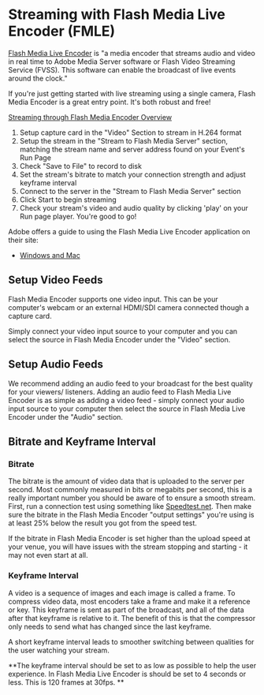 # Streaming with Flash Media Live Encoder (FMLE)

[Flash Media Live Encoder](http://www.adobe.com/uk/products/flash-media-encoder.html) is "a media encoder that streams audio and video in real time to Adobe Media Server software or Flash Video Streaming Service (FVSS). This software can enable the broadcast of live events around the clock."

If you're just getting started with live streaming using a single camera, Flash Media Encoder is a great entry point. It's both robust and free!

<u>Streaming through Flash Media Encoder Overview</u>

1. Setup capture card in the "Video" Section to stream in H.264 format
2. Setup the stream in the "Stream to Flash Media Server" section, matching the stream name and server address found on your Event's Run Page
3. Check "Save to File" to record to disk
4. Set the stream's bitrate to match your connection strength and adjust keyframe interval
4. Connect to the server in the "Stream to Flash Media Server" section
5. Click Start to begin streaming
6. Check your stream's video and audio quality by clicking 'play' on your Run page player. You're good to go!

Adobe offers a guide to using the Flash Media Live Encoder application on their site:

- [Windows and Mac](http://www.adobe.com/devnet/adobe-media-server/articles/webcasting_fme.html#articlecontentAdobe_numberedheader_1)

## Setup Video Feeds

Flash Media Encoder supports one video input. This can be your computer's webcam or an external HDMI/SDI camera connected though a capture card.

Simply connect your video input source to your computer and you can select the source in Flash Media Encoder under the "Video" section. 

## Setup Audio Feeds

We recommend adding an audio feed to your broadcast for the best quality for your viewers/ listeners. Adding an audio feed to Flash Media Live Encoder is as simple as adding a video feed - simply connect your audio input source to your computer then select the source in Flash Media Live Encoder under the "Audio" section. 

## Bitrate and Keyframe Interval

### Bitrate

The bitrate is the amount of video data that is uploaded to the server per second. Most commonly measured in bits or megabits per second, this is a really important number you should be aware of to ensure a smooth stream. First, run a connection test using something like [Speedtest.net](http://speedtest.net/). Then make sure the bitrate in the Flash Media Encoder "output settings" you're using is at least 25% below the result you got from the speed test.

If the bitrate in Flash Media Encoder is set higher than the upload speed at your venue, you will have issues with the stream stopping and starting - it may not even start at all.

### Keyframe Interval

A video is a sequence of images and each image is called a frame. To compress video data, most encoders take a frame and make it a reference or key. This keyframe is sent as part of the broadcast, and all of the data after that keyframe is relative to it. The benefit of this is that the compressor only needs to send what has changed since the last keyframe.

A short keyframe interval leads to smoother switching between qualities for the user watching your stream.

**The keyframe interval should be set to as low as possible to help the user experience. In Flash Media Live Encoder is should be set to 4 seconds or less. This is 120 frames at 30fps. **
